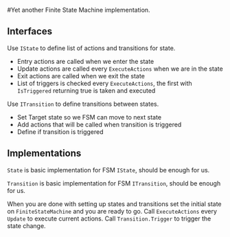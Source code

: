 ﻿#Yet another Finite State Machine implementation.

## Interfaces

Use `IState` to define list of actions and transitions for state. 

- Entry actions are called when we enter the state
- Update actions are called every `ExecuteActions` when we are in the state
- Exit actions are called when we exit the state
- List of triggers is checked every `ExecuteActions`, the first with `IsTriggered` returning true is taken and executed


Use `ITransition` to define transitions between states.

- Set Target state so we FSM can move to next state
- Add actions that will be called when transition is triggered
- Define if transition is triggered


## Implementations

`State` is basic implementation for FSM `IState`, should be enough for us.

`Transition` is basic implementation for FSM `ITransition`, should be enough for us.

When you are done with setting up states and transitions set the initial state on `FiniteStateMachine` and you are ready to go. Call `ExecuteActions` every `Update` to execute current actions. Call `Transition.Trigger` to trigger the state change.
